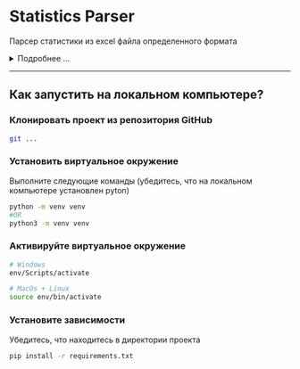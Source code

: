 # Statistics Parser
Парсер статистики из excel файла определенного формата
<details>
<summary>Подробнее ...</summary>
Создать парсер excel файла (см. ниже) на Python
Создать таблицу согласно нормам реляционных баз данных (внести все значения в одну таблицу)
Добавить расчетный тотал по Qoil, Qliq, сгруппированный по датам (даты можете указать свои, добавив программно, не изменяя исходный файл, при условии, что дни будут разные, а месяц и год одинаковые)

Пример excel файла:
<table>
    <tr><th rowspan="3">id</th><th rowspan="3">company</th><th colspan="4">fact</th><th colspan="4">forecast</th></tr>
    <tr><th colspan="2">Qliq</th><th colspan="2">Qoil</th><th colspan="2">Qliq</th><th colspan="2">Qoil</th></tr>
    <tr><th>data1</th><th>data2</th><th>data1</th><th>data2</th><th>data1</th><th>data2</th><th>data1</th><th>data2</th></tr>
    <tr><td>1</td><td>company1</td><td>10</td><td>20</td><td>30</td><td>40</td><td>12</td><td>22</td><td>15</td><td>25</td></tr>
    <tr><td>2</td><td>company2</td><td>11</td><td>21</td><td>31</td><td>41</td><td>13</td><td>23</td><td>20</td><td>30</td></tr>
    <tr><td>3</td><td>company1</td><td>12</td><td>22</td><td>32</td><td>42</td><td>14</td><td>24</td><td>25</td><td>35</td></tr>
    <tr><td>4</td><td>company2</td><td>13</td><td>23</td><td>33</td><td>43</td><td>15</td><td>25</td><td>30</td><td>40</td></tr>
    <tr><td>5</td><td>company1</td><td>14</td><td>24</td><td>34</td><td>44</td><td>16</td><td>26</td><td>35</td><td>45</td></tr>
    <tr><td>6</td><td>company2</td><td>15</td><td>25</td><td>35</td><td>45</td><td>17</td><td>27</td><td>40</td><td>50</td></tr>
    <tr><td>7</td><td>company1</td><td>16</td><td>26</td><td>36</td><td>46</td><td>18</td><td>28</td><td>45</td><td>55</td></tr>
    <tr><td>8</td><td>company2</td><td>17</td><td>27</td><td>37</td><td>47</td><td>19</td><td>29</td><td>50</td><td>60</td></tr>
    <tr><td>9</td><td>company1</td><td>18</td><td>28</td><td>38</td><td>48</td><td>20</td><td>30</td><td>55</td><td>65</td></tr>
    <tr><td>10</td><td>company2</td><td>19</td><td>29</td><td>39</td><td>49</td><td>21</td><td>31</td><td>60</td><td>70</td></tr>
    <tr><td>11</td><td>company1</td><td>20</td><td>30</td><td>40</td><td>50</td><td>22</td><td>32</td><td>65</td><td>75</td></tr>
    <tr><td>12</td><td>company2</td><td>21</td><td>31</td><td>41</td><td>51</td><td>23</td><td>33</td><td>70</td><td>80</td></tr>
    <tr><td>13</td><td>company1</td><td>22</td><td>32</td><td>42</td><td>52</td><td>24</td><td>34</td><td>75</td><td>85</td></tr>
    <tr><td>14</td><td>company2</td><td>23</td><td>33</td><td>43</td><td>53</td><td>25</td><td>35</td><td>80</td><td>90</td></tr>
    <tr><td>15</td><td>company1</td><td>24</td><td>34</td><td>44</td><td>54</td><td>26</td><td>36</td><td>85</td><td>95</td></tr>
    <tr><td>16</td><td>company2</td><td>25</td><td>35</td><td>45</td><td>55</td><td>27</td><td>37</td><td>90</td><td>100</td></tr>
    <tr><td>17</td><td>company1</td><td>26</td><td>36</td><td>46</td><td>56</td><td>28</td><td>38</td><td>95</td><td>105</td></tr>
    <tr><td>18</td><td>company2</td><td>27</td><td>37</td><td>47</td><td>57</td><td>29</td><td>39</td><td>100</td><td>110</td></tr>
    <tr><td>19</td><td>company1</td><td>28</td><td>38</td><td>48</td><td>58</td><td>30</td><td>40</td><td>105</td><td>115</td></tr>
    <tr><td>20</td><td>company2</td><td>29</td><td>39</td><td>49</td><td>59</td><td>31</td><td>41</td><td>110</td><td>120</td></tr>
</table></details>

<hr>

## Как запустить на локальном компьютере?

### Клонировать проект из репозитория GitHub

```bash
git ...
```

### Установить виртуальное окружение

Выполните следующие команды (убедитесь, что на локальном компьютере установлен pyton)

```bash
python -m venv venv
#OR
python3 -m venv venv

```

### Активируйте виртуальное окружение

```bash
# Windows
env/Scripts/activate

# MacOs + Linux
source env/bin/activate
```

### Установите зависимости

Убедитесь, что находитесь в директории проекта

```bash
pip install -r requirements.txt
```

